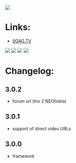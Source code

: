 ![](https://raw.githubusercontent.com/bromix/repository.bromix.storage/master/plugin.video.9gagtv/icon.png)
# **Links:**

* [9GAG.TV](www.9gag.tv)

[![](https://www.paypalobjects.com/en_GB/i/btn/btn_donate_LG.gif)](https://goo.gl/U5oVOj) [![](https://www.paypalobjects.com/en_US/i/btn/btn_donate_LG.gif)](https://goo.gl/15V9TN) [![](https://www.paypalobjects.com/de_DE/i/btn/btn_donate_LG.gif)](https://goo.gl/oEjE9E) [![](https://pledgie.com/campaigns/29261.png?skin_name=chrome)](https://goo.gl/K4RZrZ) 

# **Changelog:**

## **3.0.2**

* forum url (thx 2 NEOhidra)

## **3.0.1**

* support of direct video URLs

## **3.0.0**

* framework



